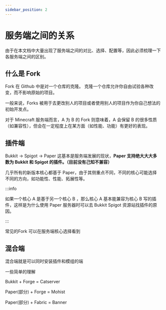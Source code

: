 ```yaml
---
sidebar_position: 2
---
```


# 服务端之间的关系

由于在本文档中大量出现了服务端之间的对比、选择、配置等，因此必须梳理一下各服务端之间的区别。

## 什么是 Fork

Fork 在 Github 中是对一个仓库的克隆。 克隆一个仓库允许你自由试验各种改变，而不影响原始的项目。

一般来说，Forks 被用于去更改别人的项目或者使用别人的项目作为你自己想法的初始开发点。

对于 Minecraft 服务端而言，A 为 B 的 Fork 则意味着，A 会保留 B 的很多性质（如兼容性），但会在一定程度上在某方面（如性能、功能）有更好的表现。


## 插件端

Bukkit -> Spigot -> Paper 这基本是服务端发展的现状，**Paper 支持绝大大大多数为 Bukkit 和 Spigot 的插件。（目前没有己知不兼容）**

几乎所有的新版本核心都基于 Paper，由于其侧重点不同，不同的核心可能选择不同的方向，如功能性、性能、拓展性等。

:::info

如果一个核心 A 是基于另一个核心 B ，那么核心 A 基本能兼容为核心 B 写的插件，这样是为什么使用 Paper 服务器时可以去 Bukkit Spigot 资源站找插件的原因。

:::

常见的Fork 可以在服务端核心选择看到

## 混合端

混合端就是可以同时安装插件和模组的端

一些简单的理解

Bukkit + Forge = Catserver

Paper(部分) + Forge = Mohist

Paper(部分) + Fabric = Banner
